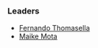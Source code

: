 ### Leaders
* [Fernando Thomasella](mailto:fernando.thomasella@owasp.org)
* [Maike Mota](mailto:maike.mota@owasp.org)
